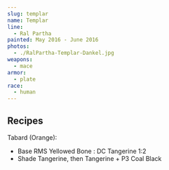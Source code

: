 ```yaml
---
slug: templar
name: Templar
line:
  - Ral Partha
painted: May 2016 - June 2016
photos:
  - ./RalPartha-Templar-Dankel.jpg
weapons:
  - mace
armor:
  - plate
race:
  - human
---
```


## Recipes

Tabard (Orange):

- Base RMS Yellowed Bone : DC Tangerine 1:2
- Shade Tangerine, then Tangerine + P3 Coal Black
